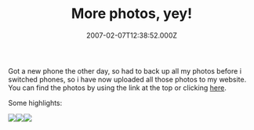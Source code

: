 ﻿---
coverImage: /images/fallback-post-header.png
date: '2007-02-07T12:38:52.000Z'
tags: []
title: 'More photos, yey!'
oldUrl: /photos-personal/more-photos-yey
---

Got a new phone the other day, so had to back up all my photos before i switched phones, so i have now uploaded all those photos to my website. You can find the photos by using the link at the top or clicking [here](https://www.mikecann.blog/?p=139).

<!-- more -->

Some highlights:

![](https://www.mikecann.blog/wp-content/uploads/Photos//My22nd/DSC00369.JPG)![](https://www.mikecann.blog/wp-content/uploads/Photos//My22nd/DSC00239.jpg)![](https://www.mikecann.blog/wp-content/uploads/Photos//Hybrid06/DSC00344.JPG)
